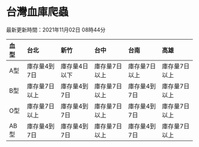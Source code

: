 # 台灣血庫爬蟲

最新更新時間：2021年11月02日 08時44分

| 血型   | 台北      | 新竹      | 台中      | 台南      | 高雄      |
|:-----|:--------|:--------|:--------|:--------|:--------|
| A型   | 庫存量4到7日 | 庫存量4日以下 | 庫存量7日以上 | 庫存量7日以上 | 庫存量7日以上 |
| B型   | 庫存量7日以上 | 庫存量4到7日 | 庫存量7日以上 | 庫存量4到7日 | 庫存量7日以上 |
| O型   | 庫存量7日以上 | 庫存量4到7日 | 庫存量7日以上 | 庫存量4到7日 | 庫存量7日以上 |
| AB型  | 庫存量4到7日 | 庫存量4到7日 | 庫存量7日以上 | 庫存量4到7日 | 庫存量7日以上 |
